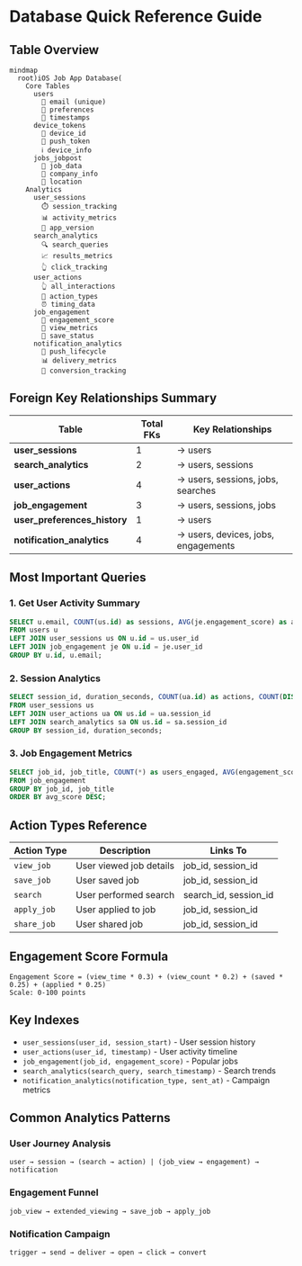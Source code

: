 # Database Quick Reference Guide

## Table Overview

```mermaid
mindmap
  root)iOS Job App Database(
    Core Tables
      users
        📧 email (unique)
        🔧 preferences
        📅 timestamps
      device_tokens
        📱 device_id
        🔔 push_token
        ℹ️ device_info
      jobs_jobpost
        💼 job_data
        🏢 company_info
        📍 location
    Analytics
      user_sessions
        ⏱️ session_tracking
        📊 activity_metrics
        📱 app_version
      search_analytics
        🔍 search_queries
        📈 results_metrics
        👆 click_tracking
      user_actions
        👆 all_interactions
        🎯 action_types
        ⏰ timing_data
      job_engagement
        💯 engagement_score
        👀 view_metrics
        💾 save_status
      notification_analytics
        🔔 push_lifecycle
        📊 delivery_metrics
        🎯 conversion_tracking
```

## Foreign Key Relationships Summary

| Table | Total FKs | Key Relationships |
|-------|-----------|-------------------|
| **user_sessions** | 1 | → users |
| **search_analytics** | 2 | → users, sessions |
| **user_actions** | 4 | → users, sessions, jobs, searches |
| **job_engagement** | 3 | → users, sessions, jobs |
| **user_preferences_history** | 1 | → users |
| **notification_analytics** | 4 | → users, devices, jobs, engagements |

## Most Important Queries

### 1. Get User Activity Summary
```sql
SELECT u.email, COUNT(us.id) as sessions, AVG(je.engagement_score) as avg_engagement
FROM users u
LEFT JOIN user_sessions us ON u.id = us.user_id  
LEFT JOIN job_engagement je ON u.id = je.user_id
GROUP BY u.id, u.email;
```

### 2. Session Analytics
```sql
SELECT session_id, duration_seconds, COUNT(ua.id) as actions, COUNT(DISTINCT sa.id) as searches
FROM user_sessions us
LEFT JOIN user_actions ua ON us.id = ua.session_id
LEFT JOIN search_analytics sa ON us.id = sa.session_id
GROUP BY session_id, duration_seconds;
```

### 3. Job Engagement Metrics
```sql
SELECT job_id, job_title, COUNT(*) as users_engaged, AVG(engagement_score) as avg_score
FROM job_engagement 
GROUP BY job_id, job_title
ORDER BY avg_score DESC;
```

## Action Types Reference

| Action Type | Description | Links To |
|-------------|-------------|----------|
| `view_job` | User viewed job details | job_id, session_id |
| `save_job` | User saved job | job_id, session_id |
| `search` | User performed search | search_id, session_id |
| `apply_job` | User applied to job | job_id, session_id |
| `share_job` | User shared job | job_id, session_id |

## Engagement Score Formula

```
Engagement Score = (view_time * 0.3) + (view_count * 0.2) + (saved * 0.25) + (applied * 0.25)
Scale: 0-100 points
```

## Key Indexes

- `user_sessions(user_id, session_start)` - User session history
- `user_actions(user_id, timestamp)` - User activity timeline  
- `job_engagement(job_id, engagement_score)` - Popular jobs
- `search_analytics(search_query, search_timestamp)` - Search trends
- `notification_analytics(notification_type, sent_at)` - Campaign metrics

## Common Analytics Patterns

### User Journey Analysis
```
user → session → (search → action) | (job_view → engagement) → notification
```

### Engagement Funnel
```
job_view → extended_viewing → save_job → apply_job
```

### Notification Campaign
```
trigger → send → deliver → open → click → convert
```